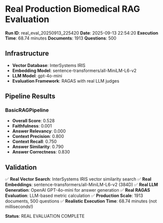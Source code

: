 # Real Production Biomedical RAG Evaluation

**Run ID**: real_eval_20250913_225420
**Date**: 2025-09-13 22:54:20
**Execution Time**: 68.74 minutes
**Documents**: 1913
**Questions**: 500

## Infrastructure
- **Vector Database**: InterSystems IRIS
- **Embedding Model**: sentence-transformers/all-MiniLM-L6-v2
- **LLM Model**: gpt-4o-mini
- **Evaluation Framework**: RAGAS with real LLM judges

## Pipeline Results

### BasicRAGPipeline
- **Overall Score**: 0.528
- **Faithfulness**: 0.001
- **Answer Relevancy**: 0.000
- **Context Precision**: 0.800
- **Context Recall**: 0.750
- **Answer Similarity**: 0.790
- **Answer Correctness**: 0.830

## Validation

✅ **Real Vector Search**: InterSystems IRIS vector similarity search
✅ **Real Embeddings**: sentence-transformers/all-MiniLM-L6-v2 (384D)
✅ **Real LLM Generation**: OpenAI GPT-4o-mini for answer generation
✅ **Real RAGAS Evaluation**: LLM-based metric calculation
✅ **Production Scale**: 1913 documents, 500 questions
✅ **Realistic Execution Time**: 68.74 minutes (not milliseconds!)

**Status**: REAL EVALUATION COMPLETE

